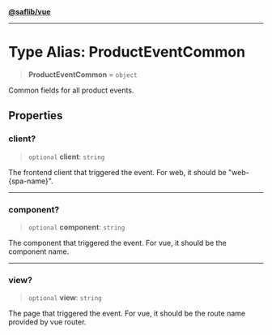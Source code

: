 [**@saflib/vue**](../../../index.md)

---

# Type Alias: ProductEventCommon

> **ProductEventCommon** = `object`

Common fields for all product events.

## Properties

### client?

> `optional` **client**: `string`

The frontend client that triggered the event. For web, it should be "web-{spa-name}".

---

### component?

> `optional` **component**: `string`

The component that triggered the event. For vue, it should be the component name.

---

### view?

> `optional` **view**: `string`

The page that triggered the event. For vue, it should be the route name provided by vue router.
